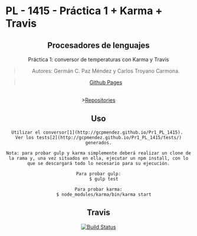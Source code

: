 # PL - 1415 - Práctica 1 + Karma + Travis
<center>

<h2><b>Procesadores de lenguajes</b></h2>
<p>Práctica 1: conversor de temperaturas con Karma y Travis</p>

> Autores: Germán C. Paz Méndez y Carlos Troyano Carmona.

><A HREF="http://gcpmendez.github.io/">Github Pages</A>
<br>
><A HREF="https://github.com/gcpmendez/Pr1_PL_1415">Repositories</A>

## Uso

	Utilizar el conversor[1](http://gcpmendez.github.io/Pr1_PL_1415). 
	Ver los tests[2](http://gcpmendez.github.io/Pr1_PL_1415/tests/) generados.

	Nota: para probar gulp y karma simplemente deberá realizar un clone de la rama y, una vez situados en ella, ejecutar un npm install, con lo que se descargará todo lo necesario para su ejecución.

	Para probar gulp:
		$ gulp test
	
	Para probar karma:
		$ node_modules/karma/bin/karma start

## Travis

[![Build Status](https://travis-ci.org/gcpmendez/Pr1_PL_1415.svg?branch=gh-pages)](https://travis-ci.org/gcpmendez/conversor-karma)
</center>
